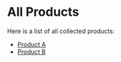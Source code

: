 # All Products

Here is a list of all collected products:

- [Product A](/docs/product-a)
- [Product B](/docs/product-b)
